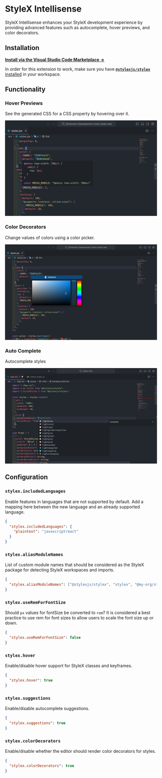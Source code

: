 # StyleX Intellisense

StyleX Intellisense enhances your StyleX development experience by providing advanced features such as autocomplete, hover previews, and color decorators.

## Installation

**[Install via the Visual Studio Code Marketplace →](https://marketplace.visualstudio.com/items?itemName=yash-singh.stylex)**

In order for this extension to work, make sure you have [**`@stylexjs/stylex`** installed](https://stylexjs.com/docs/learn/installation/) in your workspace.

## Functionality

### Hover Previews

See the generated CSS for a CSS property by hovering over it.

![Hover Preview](./assets/hover-preview.png)

### Color Decorators

Change values of colors using a color picker.

![Color Picker](./assets/color-picker.png)

### Auto Complete

Autocomplete styles

![Autocomplete](./assets/autocomplete.png)

## Configuration

### `stylex.includedLanguages`

Enable features in languages that are not supported by default. Add a mapping here between the new language and an already supported language.

```json
{
  "stylex.includedLanguages": {
    "plaintext": "javascriptreact"
  }
}
```

### `stylex.aliasModuleNames`

List of custom module names that should be considered as the StyleX package for detecting StyleX workspaces and imports.

```json
{
  "stylex.aliasModuleNames": ["@stylexjs/stylex", "stylex", "@my-org/stylex"]
}
```

### `stylex.useRemForFontSize`

Should `px` values for fontSize be converted to `rem`? It is considered a best practice to use rem for font sizes to allow users to scale the font size up or down.

```json
{
  "stylex.useRemForFontSize": false
}
```

### `stylex.hover`

Enable/disable hover support for StyleX classes and keyframes.

```json
{
  "stylex.hover": true
}
```

### `stylex.suggestions`

Enable/disable autocomplete suggestions.

```json
{
  "stylex.suggestions": true
}
```

### `stylex.colorDecorators`

Enable/disable whether the editor should render color decorators for styles.

```json
{
  "stylex.colorDecorators": true
}
```
